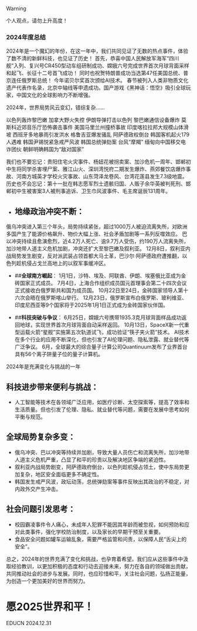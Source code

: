 > [!WARNING]
> 个人观点，请勿上升高度！

### 2024年度总结

2024年是一个魔幻的年份，在这一年中，我们共同见证了无数的热点事件，体验了数不清的新鲜科技，也见证了历史！
首先，恭喜中国人民解放军海军“四川舰”入列、复兴号CR450型动车组研制成功、嫦娥六号完成世界首次月球背面采样和起飞、长征十二号首飞成功！
同时也祝贺特朗普成功当选第47任美国总统、普京连任俄罗斯总统！
今年诺贝尔奖首次颁给AI技术。
春节被列入人类非物质文化遗产代表作名录，北京中轴线等申遗成功。国产游戏《黑神话：悟空》吸引全球玩家，中国文化的全球影响力不断增强。

2024年，世界局势风云变幻，错综复杂……

以色列轰炸黎巴嫩
加拿大野火失控
伊朗导弹打击以色列
黎巴嫩通信设备爆炸
莫斯科近郊音乐厅恐怖袭击事件
美国马里兰州撞桥事故
印度喀拉拉邦大规模山体滑坡
西班牙多地暴雨引发洪水
格鲁吉亚爆发骚乱
阿萨德政权倒台
韩国客机起火179人遇难
韩国尹锡悦紧急戒严风波
韩国总统弹劾案
台风“摩羯”
缅甸向中国移交电诈团伙
朝鲜明确韩国为“敌对国家”

我们也不要忘记：贵阳住宅火灾事件、杨妞花被拐卖案、加沙危机一周年、邯郸初中生将同学杀害埋尸案、雅江山火、深圳湾悦府二期发生爆炸、燕郊餐饮店爆炸事故、河南方城英才学校火灾事故、山东菏泽龙卷风、台湾花莲县发生7.3级地震。
历史也不会忘记：第十一批在韩志愿军烈士遗骸归国、人贩子余华英被判死刑、邯郸初中生被害案3人被刑事追诉、卫生巾风波事件、毛主席诞辰131周年。

- ## **地缘政治冲突不断**：
俄乌冲突进入第三个年头，局势持续紧张，超过1000万人被迫流离失所，对欧洲多国产生了能源价格飙升、物价大幅上涨、社会矛盾加剧等一系列反噬效应。
巴以冲突持续且愈演愈烈，近4.2万人死亡、逾9.7万人受伤，约190万人流离失所，加沙地带人道主义危机加剧，冲突还扩大至黎巴嫩及叙利亚。
12月8日，叙利亚内战局势发生剧变，反对派武装占领首都大马士革，巴沙尔·阿萨德政府遭推翻，以色列趁机侵占戈兰高地上的以叙军事缓冲区。

- ##**全球南方崛起**：
1月1日，沙特、埃及、阿联酋、伊朗、埃塞俄比亚成为金砖国家正式成员。
7月4日，上海合作组织成员国元首理事会第二十四次会议正式接收白俄罗斯共和国为成员国。
10月22日至24日，金砖国家领导人第十六次会晤在俄罗斯喀山举行。
12月23日，俄罗斯宣布白俄罗斯、玻利维亚、印度尼西亚等9个国家将于2025年1月1日正式成为金砖国家伙伴国。

- ##**科技突破与争议**：
6月25日，嫦娥六号携带1935.3克月球背面样品成功返回地球，实现世界首次月球背面自动采样返回。
10月13日，SpaceX新一代重型运载火箭“星舰”实施第五次轨道试飞，成功验证“筷子夹火箭”技术。
AI技术在多个行业的应用不断深化，但也引发了AI伦理问题、隐私泄露、就业替代等广泛争议。
6月，全球最大的综合量子计算公司Quantinuum发布了业界首台具有56个离子阱量子位的量子计算机。

2024年是充满变化与挑战的一年

## **科技进步带来便利与挑战**：
- 人工智能等技术在各领域广泛应用，如医疗诊断、太空探索等，提高了效率和生活质量。但也引发了伦理、隐私、就业替代等问题，需要在发展中思考如何平衡与规范。

## **全球局势复杂多变**：
- 俄乌冲突、巴以冲突等持续并加剧，导致大量人员伤亡和流离失所，加沙地带人道主义危机严重，凸显了和平的珍贵以及解决地区争端的紧迫性。
- 叙利亚内战局势剧变，阿萨德政府倒台，以色列趁机侵占领土，使中东局势更加复杂，地区安全面临更多不确定性。
- 韩国发生戒严风波，政坛动荡，总统弹劾案等事件反映出其政治的不稳定，对内政外交产生冲击。

## **社会问题引发思考**：
- 校园霸凌事件令人痛心，未成年人犯罪不能因其年龄而被忽视，如何预防和应对此类事件，强化学校防治制度，以及家长的早期干预至关重要。
- 食品安全问题如罐车运输乱象，需要严格监管和问责，以保障人民“舌尖上的安全”。

总之，2024年的世界充满了变化和挑战，也孕育着希望。我们应从这些事件中汲取经验教训，以更加积极的态度和行动去迎接未来，努力在各自的领域做出贡献，共同推动社会的进步与发展。同时，也应珍惜和平，关注社会问题，弘扬正能量，为创造一个更加美好的世界而努力。

# 愿2025世界和平！

EDUCN
2024.12.31

